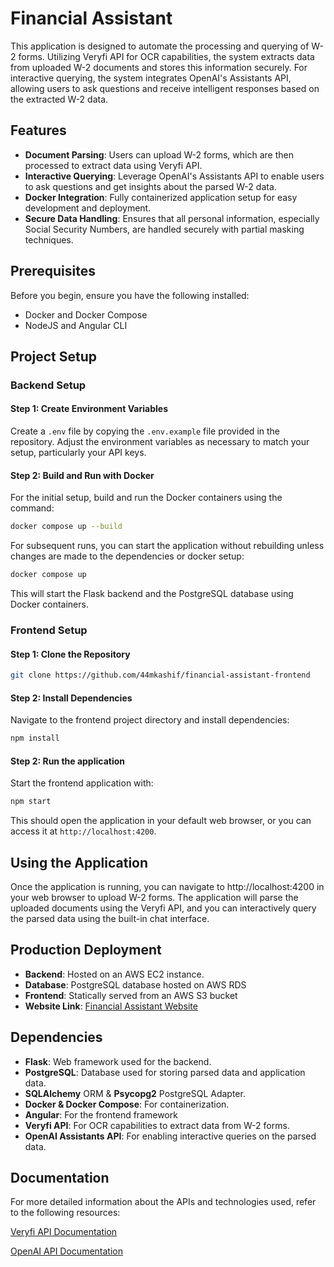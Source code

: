 # Financial Assistant

This application is designed to automate the processing and querying of W-2 forms. Utilizing Veryfi API for OCR capabilities, the system extracts data from uploaded W-2 documents and stores this information securely. For interactive querying, the system integrates OpenAI's Assistants API, allowing users to ask questions and receive intelligent responses based on the extracted W-2 data.

## Features

- **Document Parsing**: Users can upload W-2 forms, which are then processed to extract data using Veryfi API.
- **Interactive Querying**: Leverage OpenAI's Assistants API to enable users to ask questions and get insights about the parsed W-2 data.
- **Docker Integration**: Fully containerized application setup for easy development and deployment.
- **Secure Data Handling**: Ensures that all personal information, especially Social Security Numbers, are handled securely with partial masking techniques.

## Prerequisites

Before you begin, ensure you have the following installed:
- Docker and Docker Compose
- NodeJS and Angular CLI

## Project Setup

### Backend Setup
#### Step 1: Create Environment Variables
Create a `.env` file by copying the `.env.example` file provided in the repository. Adjust the environment variables as necessary to match your setup, particularly your API keys.

#### Step 2: Build and Run with Docker
For the initial setup, build and run the Docker containers using the command:

``` bash 
docker compose up --build
```

For subsequent runs, you can start the application without rebuilding unless changes are made to the dependencies or docker setup:

``` bash 
docker compose up
```
This will start the Flask backend and the PostgreSQL database using Docker containers.

### Frontend Setup
#### Step 1: Clone the Repository
``` bash
git clone https://github.com/44mkashif/financial-assistant-frontend
```

#### Step 2: Install Dependencies
Navigate to the frontend project directory and install dependencies:

``` bash 
npm install
```

#### Step 2: Run the application
Start the frontend application with:

``` bash 
npm start
```

This should open the application in your default web browser, or you can access it at `http://localhost:4200`.

## Using the Application
Once the application is running, you can navigate to http://localhost:4200 in your web browser to upload W-2 forms. The application will parse the uploaded documents using the Veryfi API, and you can interactively query the parsed data using the built-in chat interface.

## Production Deployment
- **Backend**: Hosted on an AWS EC2 instance.
- **Database**: PostgreSQL database hosted on AWS RDS
- **Frontend**: Statically served from an AWS S3 bucket
- **Website Link**: [Financial Assistant Website](http://kashif-financial-assistant.s3-website.us-east-2.amazonaws.com/)

## Dependencies
- **Flask**: Web framework used for the backend.
- **PostgreSQL**: Database used for storing parsed data and application data.
- **SQLAlchemy** ORM & **Psycopg2** PostgreSQL Adapter.
- **Docker & Docker Compose**: For containerization.
- **Angular**: For the frontend framework
- **Veryfi API**: For OCR capabilities to extract data from W-2 forms.
- **OpenAI Assistants API**: For enabling interactive queries on the parsed data.

## Documentation
For more detailed information about the APIs and technologies used, refer to the following resources:

[Veryfi API Documentation](https://docs.veryfi.com/api/w2s/process-a-w-2/)

[OpenAI API Documentation](https://platform.openai.com/docs/assistants/overview)
